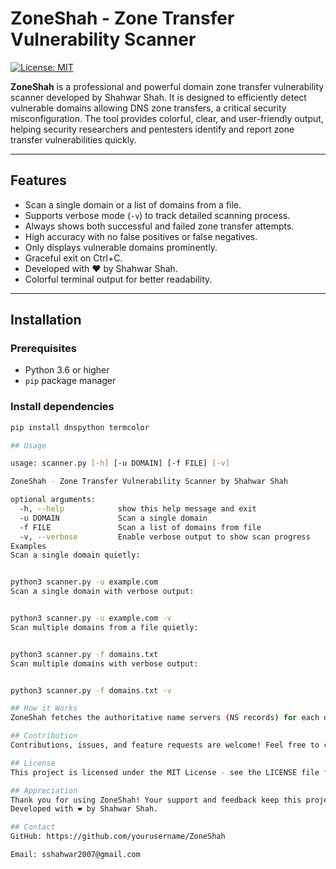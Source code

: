 # ZoneShah - Zone Transfer Vulnerability Scanner

[![License: MIT](https://img.shields.io/badge/License-MIT-green.svg)](LICENSE)

**ZoneShah** is a professional and powerful domain zone transfer vulnerability scanner developed by Shahwar Shah. It is designed to efficiently detect vulnerable domains allowing DNS zone transfers, a critical security misconfiguration. The tool provides colorful, clear, and user-friendly output, helping security researchers and pentesters identify and report zone transfer vulnerabilities quickly.

---

## Features

- Scan a single domain or a list of domains from a file.
- Supports verbose mode (`-v`) to track detailed scanning process.
- Always shows both successful and failed zone transfer attempts.
- High accuracy with no false positives or false negatives.
- Only displays vulnerable domains prominently.
- Graceful exit on Ctrl+C.
- Developed with ❤️ by Shahwar Shah.
- Colorful terminal output for better readability.

---

## Installation

### Prerequisites

- Python 3.6 or higher
- `pip` package manager

### Install dependencies

```bash
pip install dnspython termcolor

## Usage

usage: scanner.py [-h] [-u DOMAIN] [-f FILE] [-v]

ZoneShah - Zone Transfer Vulnerability Scanner by Shahwar Shah

optional arguments:
  -h, --help            show this help message and exit
  -u DOMAIN             Scan a single domain
  -f FILE               Scan a list of domains from file
  -v, --verbose         Enable verbose output to show scan progress
Examples
Scan a single domain quietly:


python3 scanner.py -u example.com
Scan a single domain with verbose output:


python3 scanner.py -u example.com -v
Scan multiple domains from a file quietly:


python3 scanner.py -f domains.txt
Scan multiple domains with verbose output:


python3 scanner.py -f domains.txt -v

## How it Works
ZoneShah fetches the authoritative name servers (NS records) for each domain and attempts a DNS zone transfer (AXFR) from those NS servers. If the zone transfer is successful, it indicates a serious vulnerability that could expose the entire DNS zone data.

## Contribution
Contributions, issues, and feature requests are welcome! Feel free to check issues and submit pull requests.

## License
This project is licensed under the MIT License - see the LICENSE file for details.

## Appreciation
Thank you for using ZoneShah! Your support and feedback keep this project alive and growing.
Developed with ❤️ by Shahwar Shah.

## Contact
GitHub: https://github.com/yourusername/ZoneShah

Email: sshahwar2007@gmail.com

